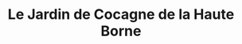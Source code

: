---
title: "Le Jardin de Cocagne de la Haute Borne"
url: /villeneuve-dascq/le-jardin-de-cocagne-de-la-haute-borne/
shop: légumes
---